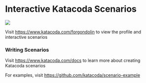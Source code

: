 # Interactive Katacoda Scenarios

[![](http://shields.katacoda.com/katacoda/forgondolin/count.svg)](https://www.katacoda.com/forgondolin "Get your profile on Katacoda.com")

Visit https://www.katacoda.com/forgondolin to view the profile and interactive scenarios

### Writing Scenarios
Visit https://www.katacoda.com/docs to learn more about creating Katacoda scenarios

For examples, visit https://github.com/katacoda/scenario-example
